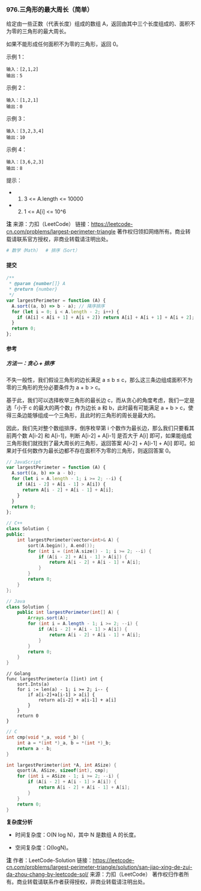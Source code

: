 ### 976.三角形的最大周长（简单）

给定由一些正数（代表长度）组成的数组 A，返回由其中三个长度组成的、面积不为零的三角形的最大周长。

如果不能形成任何面积不为零的三角形，返回 0。

示例 1：

```text
输入：[2,1,2]
输出：5
```

示例 2：

```text
输入：[1,2,1]
输出：0
```

示例 3：

```text
输入：[3,2,3,4]
输出：10
```

示例 4：

```text
输入：[3,6,2,3]
输出：8
```

提示：

- 1. 3 <= A.length <= 10000
- 2. 1 <= A[i] <= 10^6

**注**
来源：力扣（LeetCode）
链接：https://leetcode-cn.com/problems/largest-perimeter-triangle
著作权归领扣网络所有。商业转载请联系官方授权，非商业转载请注明出处。

```py
# 数学（Math）  # 排序（Sort）
```

#### 提交

```js
/**
 * @param {number[]} A
 * @return {number}
 */
var largestPerimeter = function (A) {
  A.sort((a, b) => b - a); // 降序排序
  for (let i = 0; i < A.length - 2; i++) {
    if (A[i] < A[i + 1] + A[i + 2]) return A[i] + A[i + 1] + A[i + 2];
  }
  return 0;
};
```

#### 参考

##### 方法一：贪心 + 排序

不失一般性，我们假设三角形的边长满足 a ≤ b ≤ c，那么这三条边组成面积不为零的三角形的充分必要条件为 a + b > c。

基于此，我们可以选择枚举三角形的最长边 c，而从贪心的角度考虑，我们一定是选「小于 c 的最大的两个数」作为边长 a 和 b，此时最有可能满足 a + b > c，使得三条边能够组成一个三角形，且此时的三角形的周长是最大的。

因此，我们先对整个数组排序，倒序枚举第 i 个数作为最长边，那么我们只要看其前两个数 A[i-2] 和 A[i-1]，判断 A[i-2] + A[i-1] 是否大于 A[i] 即可，如果能组成三角形我们就找到了最大周长的三角形，返回答案 A[i-2] + A[i-1] + A[i] 即可。如果对于任何数作为最长边都不存在面积不为零的三角形，则返回答案 0。

```js
// JavaScript
var largestPerimeter = function (A) {
  A.sort((a, b) => a - b);
  for (let i = A.length - 1; i >= 2; --i) {
    if (A[i - 2] + A[i - 1] > A[i]) {
      return A[i - 2] + A[i - 1] + A[i];
    }
  }
  return 0;
};
```

```c++
// C++
class Solution {
public:
    int largestPerimeter(vector<int>& A) {
        sort(A.begin(), A.end());
        for (int i = (int)A.size() - 1; i >= 2; --i) {
            if (A[i - 2] + A[i - 1] > A[i]) {
                return A[i - 2] + A[i - 1] + A[i];
            }
        }
        return 0;
    }
};
```

```java
// Java
class Solution {
    public int largestPerimeter(int[] A) {
        Arrays.sort(A);
        for (int i = A.length - 1; i >= 2; --i) {
            if (A[i - 2] + A[i - 1] > A[i]) {
                return A[i - 2] + A[i - 1] + A[i];
            }
        }
        return 0;
    }
}
```

```golang
// Golang
func largestPerimeter(a []int) int {
    sort.Ints(a)
    for i := len(a) - 1; i >= 2; i-- {
        if a[i-2]+a[i-1] > a[i] {
            return a[i-2] + a[i-1] + a[i]
        }
    }
    return 0
}
```

```c
// C
int cmp(void *_a, void *_b) {
    int a = *(int *)_a, b = *(int *)_b;
    return a - b;
}

int largestPerimeter(int *A, int ASize) {
    qsort(A, ASize, sizeof(int), cmp);
    for (int i = ASize - 1; i >= 2; --i) {
        if (A[i - 2] + A[i - 1] > A[i]) {
            return A[i - 2] + A[i - 1] + A[i];
        }
    }
    return 0;
}
```

**复杂度分析**

- 时间复杂度：O(N log N)，其中 N 是数组 A 的长度。

- 空间复杂度：Ω(logN)。

**注**
作者：LeetCode-Solution
链接：https://leetcode-cn.com/problems/largest-perimeter-triangle/solution/san-jiao-xing-de-zui-da-zhou-chang-by-leetcode-sol/
来源：力扣（LeetCode）
著作权归作者所有。商业转载请联系作者获得授权，非商业转载请注明出处。
